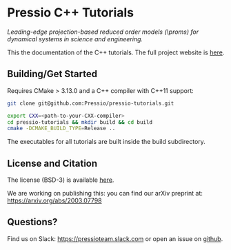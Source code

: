 # Pressio C++ Tutorials

*Leading-edge projection-based reduced order models (\proms) for
dynamical systems in science and engineering.*

This the documentation of the C++ tutorials.
The full project website is [here](https://pressio.github.io/).

## Building/Get Started

Requires CMake > 3.13.0 and a C++ compiler with C++11 support:
```bash
git clone git@github.com:Pressio/pressio-tutorials.git

export CXX=<path-to-your-CXX-compiler>
cd pressio-tutorials && mkdir build && cd build
cmake -DCMAKE_BUILD_TYPE=Release ..
```
The executables for all tutorials are built inside the build subdirectory.

## License and Citation
The license (BSD-3) is available [here](https://pressio.github.io/various/license/).

We are working on publishing this: you can find our arXiv preprint at: https://arxiv.org/abs/2003.07798

## Questions?
Find us on Slack: https://pressioteam.slack.com or
open an issue on [github](https://github.com/Pressio/pressio-tutorials).
